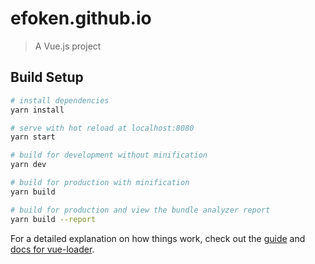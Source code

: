 # efoken.github.io

> A Vue.js project

## Build Setup

```bash
# install dependencies
yarn install

# serve with hot reload at localhost:8080
yarn start

# build for development without minification
yarn dev

# build for production with minification
yarn build

# build for production and view the bundle analyzer report
yarn build --report
```

For a detailed explanation on how things work, check out the [guide](http://vuejs-templates.github.io/webpack/) and [docs for vue-loader](http://vuejs.github.io/vue-loader).

